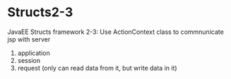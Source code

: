 # Structs2-3
JavaEE Structs framework 2-3:
Use ActionContext class to commnunicate jsp with server
1. application
2. session
3. request (only can read data from it, but write data in it)
